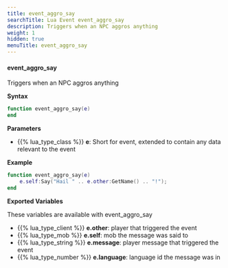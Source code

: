 ```yaml
---
title: event_aggro_say
searchTitle: Lua Event event_aggro_say
description: Triggers when an NPC aggros anything
weight: 1
hidden: true
menuTitle: event_aggro_say
---
```


#### event_aggro_say

Triggers when an NPC aggros anything

**Syntax**
```lua
function event_aggro_say(e)
end
```

**Parameters**
- {{% lua_type_class %}} **e**: Short for event, extended to contain any data relevant to the event

**Example**

```lua
function event_aggro_say(e)
    e.self:Say("Hail " .. e.other:GetName() .. "!");        
end
```

**Exported Variables**

These variables are available with event_aggro_say
- {{% lua_type_client %}} **e.other**: player that triggered the event
- {{% lua_type_mob %}} **e.self**: mob the message was said to
- {{% lua_type_string %}} **e.message**: player message that triggered the event
- {{% lua_type_number %}} **e.language**: language id the message was in
